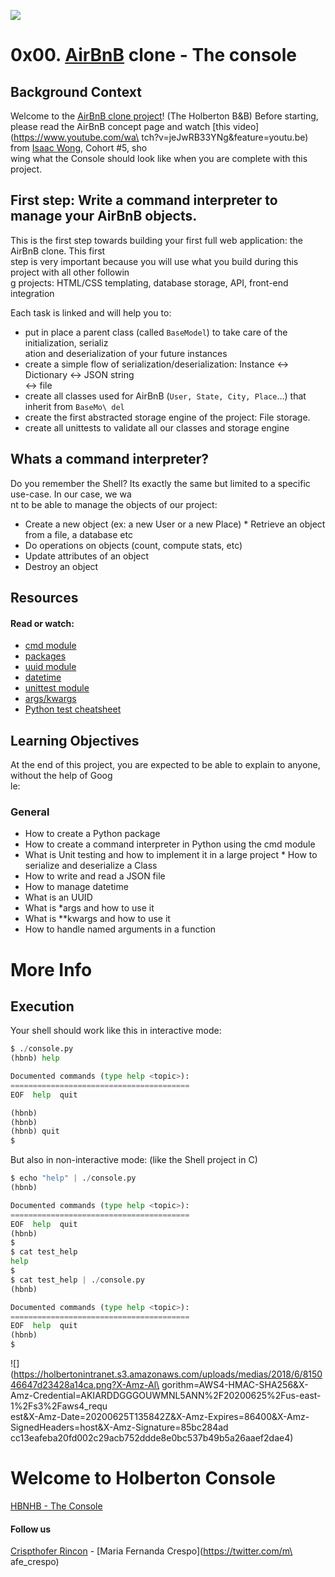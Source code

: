![](https://storage.googleapis.com/twg-content/original_images/why-airbnb-takes-a-customer-centric-approach-to-adwords_case-studies_lg.png)

# 0x00. [AirBnB](https://www.airbnb.com) clone - The console

## Background Context
Welcome to the [AirBnB clone project](https://intranet.hbtn.io/concepts/74)! (The Holberton B&B)
Before starting, please read the AirBnB concept page and watch [this video](https://www.youtube.com/wa\
tch?v=jeJwRB33YNg&feature=youtu.be) from [Isaac Wong](https://twitter.com/KYIsaacWong), Cohort #5, sho\
wing what the Console should look like when you are complete with this project.

## First step: Write a command interpreter to manage your AirBnB objects.
This is the first step towards building your first full web application: the AirBnB clone. This first \
step is very important because you will use what you build during this project with all other followin\
g projects: HTML/CSS templating, database storage, API, front-end integration

Each task is linked and will help you to:

* put in place a parent class (called ``BaseModel``) to take care of the initialization, serializ\
ation and deserialization of your future instances
* create a simple flow of serialization/deserialization: Instance <-> Dictionary <-> JSON string \
<-> file
* create all classes used for AirBnB (``User, State, City, Place``...) that inherit from ``BaseMo\
del``
* create the first abstracted storage engine of the project: File storage.
* create all unittests to validate all our classes and storage engine

## Whats a command interpreter?
Do you remember the Shell? Its exactly the same but limited to a specific use-case. In our case, we wa\
nt to be able to manage the objects of our project:

   * Create a new object (ex: a new User or a new Place)                                                  * Retrieve an object from a file, a database etc
   * Do operations on objects (count, compute stats, etc)
   * Update attributes of an object
   * Destroy an object

## Resources
#### Read or watch:

* [cmd module](https://docs.python.org/3.4/library/cmd.html)
* [packages](https://docs.python.org/3.4/tutorial/modules.html#packages)
* [uuid module](https://docs.python.org/3.4/library/uuid.html)
* [datetime](https://docs.python.org/3.4/library/datetime.html)
* [unittest module](https://docs.python.org/3.4/library/unittest.html#module-unittest)
* [args/kwargs](https://yasoob.me/2013/08/04/args-and-kwargs-in-python-explained/)
* [Python test cheatsheet](https://www.pythonsheets.com/notes/python-tests.html)

## Learning Objectives
At the end of this project, you are expected to be able to explain to anyone, without the help of Goog\
le:

### General
* How to create a Python package
* How to create a command interpreter in Python using the cmd module
* What is Unit testing and how to implement it in a large project                                      * How to serialize and deserialize a Class
* How to write and read a JSON file
* How to manage datetime
* What is an UUID
* What is *args and how to use it
* What is **kwargs and how to use it
* How to handle named arguments in a function

# More Info
## Execution
Your shell should work like this in interactive mode:

````python
$ ./console.py
(hbnb) help

Documented commands (type help <topic>):
========================================
EOF  help  quit

(hbnb)
(hbnb)
(hbnb) quit
$
````

But also in non-interactive mode: (like the Shell project in C)


````python
$ echo "help" | ./console.py
(hbnb)

Documented commands (type help <topic>):
========================================
EOF  help  quit
(hbnb)
$
$ cat test_help
help
$
$ cat test_help | ./console.py
(hbnb)

Documented commands (type help <topic>):
========================================
EOF  help  quit
(hbnb)
$
````

![](https://holbertonintranet.s3.amazonaws.com/uploads/medias/2018/6/815046647d23428a14ca.png?X-Amz-Al\
gorithm=AWS4-HMAC-SHA256&X-Amz-Credential=AKIARDDGGGOUWMNL5ANN%2F20200625%2Fus-east-1%2Fs3%2Faws4_requ\
est&X-Amz-Date=20200625T135842Z&X-Amz-Expires=86400&X-Amz-SignedHeaders=host&X-Amz-Signature=85bc284ad\
cc13eafeba20fd002c29acb752ddde8e0bc537b49b5a26aaef2dae4)

# Welcome to Holberton Console
[HBNHB - The Console](https://youtu.be/p00ES-5K4C8)

#### Follow us
[Crispthofer Rincon](https://twitter.com/CrispthoAlex) - [Maria Fernanda Crespo](https://twitter.com/m\
afe_crespo)
